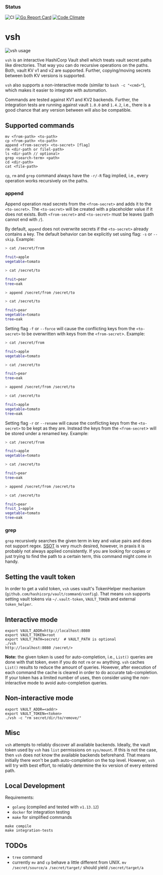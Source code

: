 ### Status
![CI](https://github.com/fishi0x01/vsh/workflows/CI/badge.svg)
[![Go Report Card](https://goreportcard.com/badge/github.com/fishi0x01/vsh)](https://goreportcard.com/report/github.com/fishi0x01/vsh)
[![Code Climate](https://codeclimate.com/github/fishi0x01/vsh/badges/gpa.svg)](https://codeclimate.com/github/fishi0x01/vsh)

# vsh

![vsh usage](https://user-images.githubusercontent.com/10799507/66355982-9872a980-e969-11e9-8ca4-6a2ff215f835.gif)

`vsh` is an interactive HashiCorp Vault shell which treats vault secret paths like directories.
That way you can do recursive operations on the paths.
Both, vault KV v1 and v2 are supported.
Further, copying/moving secrets between both KV versions is supported.

`vsh` also supports a non-interactive mode (similar to `bash -c "<cmd>"`), which
makes it easier to integrate with automation.

Commands are tested against KV1 and KV2 backends. 
Further, the integration tests are running against vault `1.0.0` and `1.4.2`, i.e., there is a good chance that any version between will also be compatible.

## Supported commands

```text
mv <from-path> <to-path>
cp <from-path> <to-path>
append <from-secret> <to-secret> [flag]
rm <dir-path or filel-path>
ls <dir-path // optional>
grep <search-term> <path>
cd <dir-path>
cat <file-path>
```

`cp`, `rm` and `grep` command always have the `-r/-R` flag implied, i.e., every operation works recursively on the paths.

### append

Append operation read secrets from the `<from-secret>` and adds it to the `<to-secret>`.
The `<to-secret>` will be created with a placeholder value if it does not exists.
Both `<from-secret>` and `<to-secret>` must be leaves (path cannot end with `/`).

By default, `append` does not overwrite secrets if the `<to-secret>` already contains a key.
The default behavior can be explicitly set using flag: `-s` or `--skip`. Example:

```bash
> cat /secret/from

fruit=apple
vegetable=tomato

> cat /secret/to

fruit=pear
tree=oak

> append /secret/from /secret/to

> cat /secret/to

fruit=pear
vegetable=tomato
tree=oak
```

Setting flag `-f` or `--force` will cause the conflicting keys from the `<to-secret>` to be overwritten with keys from the `<from-secret`>. Example:

```bash
> cat /secret/from

fruit=apple
vegetable=tomato

> cat /secret/to

fruit=pear
tree=oak

> append /secret/from /secret/to

> cat /secret/to

fruit=apple
vegetable=tomato
tree=oak
```

Setting flag `-r` or `--rename` will cause the conflicting keys from the `<to-secret>` to be kept as they are. Instead the keys from the `<from-secret`> will be stored under a renamed key. Example:

```bash
> cat /secret/from

fruit=apple
vegetable=tomato

> cat /secret/to

fruit=pear
tree=oak

> append /secret/from /secret/to

> cat /secret/to

fruit=pear
fruit_1=apple
vegetable=tomato
tree=oak
```

### grep

`grep` recursively searches the given term in key and value pairs and does not support regex.
[SSOT](https://en.wikipedia.org/wiki/Single_source_of_truth) is very much desired, however, in praxis it is probably not always applied consistently.
 If you are looking for copies or just trying to find the path to a certain term, this command might come in handy.

## Setting the vault token

In order to get a valid token, `vsh` uses vault's TokenHelper mechanism (`github.com/hashicorp/vault/command/config`).
That means `vsh` supports setting vault tokens via `~/.vault-token`, `VAULT_TOKEN` and external `token_helper`.

## Interactive mode

```
export VAULT_ADDR=http://localhost:8080
export VAULT_TOKEN=root
export VAULT_PATH=secret/  # VAULT_PATH is optional
./vsh
http://localhost:8080 /secret/>
```

**Note:** the given token is used for auto-completion, i.e., `List()` queries are done with that token, even if you do not `rm` or `mv` anything.
`vsh` caches `List()` results to reduce the amount of queries. However, after execution of each command the cache is cleared
in order to do accurate tab-completion.
If your token has a limited number of uses, then consider using the non-interactive mode to avoid auto-completion queries.

## Non-interactive mode

```
export VAULT_ADDR=<addr>
export VAULT_TOKEN=<token>
./vsh -c "rm secret/dir/to/remove/"
```

## Misc

`vsh` attempts to reliably discover all available backends.
Ideally, the vault token used by `vsh` has `list` permissions on `sys/mount`.
If this is not the case, then `vsh` does not know the available backends beforehand.
That means initially there won't be path auto-completion on the top level.
However, `vsh` will try with best effort, to reliably determine the kv version of every entered path.

## Local Development

Requirements:
- `golang` (compiled and tested with `v1.13.12`)
- `docker` for integration testing
- `make` for simplified commands

```
make compile
make integration-tests
```

## TODOs

- `tree` command
- currently `mv` and `cp` behave a little different from UNIX. `mv /secret/source/a /secret/target/` should yield `/secret/target/a`
